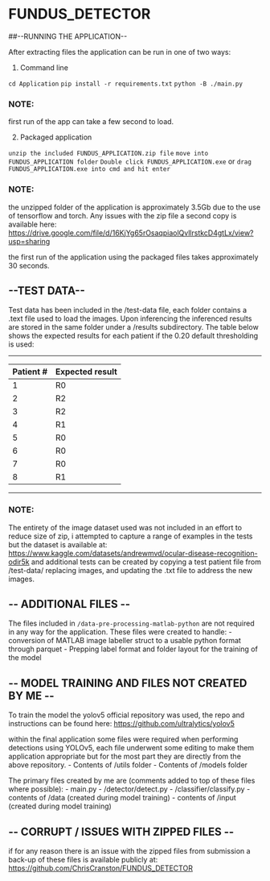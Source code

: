 # FUNDUS_DETECTOR

##--RUNNING THE APPLICATION-- 

After extracting files the application can be run in one of two ways:
1) Command line

`cd Application`
`pip install -r requirements.txt`
`python -B ./main.py`

### NOTE:
first run of the app can take a few second to load.

2) Packaged application

`unzip the included FUNDUS_APPLICATION.zip file`
`move into FUNDUS_APPLICATION folder`
`Double click FUNDUS_APPLICATION.exe` or `drag FUNDUS_APPLICATION.exe into cmd and hit enter`

### NOTE: 
the unzipped folder of the application is approximately 3.5Gb due to the use of tensorflow and torch.
      Any issues with the zip file a second copy is available here:
		https://drive.google.com/file/d/16KjYg65rOsaqpiaolQvllrstkcD4gtLx/view?usp=sharing 

the first run of the application using the packaged files takes approximately 30 seconds. 




## --TEST DATA--

Test data has been included in the /test-data file, each folder contains a .text file used to load the images. Upon inferencing the inferenced results are stored in the same folder under a /results subdirectory. 
The table below shows the expected results for each patient if the 0.20 default thresholding is used:

-----------------------------
|Patient # | Expected result |
|----------|-----------------|
| 1        | R0              |
| 2        | R2              |
| 3        | R2              |
| 4        | R1              |
| 5        | R0              |
| 6        | R0              |
| 7        | R0              |
| 8        | R1              |
-----------------------------

### NOTE:
The entirety of the image dataset used was not included in an effort to reduce size of zip, i attempted to capture a range of examples in the tests but the dataset is available at:
	https://www.kaggle.com/datasets/andrewmvd/ocular-disease-recognition-odir5k
and additional tests can be created by copying a test patient file from /test-data/ replacing images, and updating the .txt file to address the new images.

	


## -- ADDITIONAL FILES -- 

The files included in `/data-pre-processing-matlab-python` are not required in any way for the application. 
These files were created to handle:
	- conversion of MATLAB image labeller struct to a usable python format through parquet
	- Prepping label format and folder layout for the training of the model 


## -- MODEL TRAINING AND FILES NOT CREATED BY ME --
To train the model the yolov5 official repository was used, the repo and instructions can be found here:
	 https://github.com/ultralytics/yolov5

within the final application some files were required when performing detections using YOLOv5, each file underwent some editing to make them application appropriate but for the most part they are directly from the above repository.
	- Contents of /utils folder 
	- Contents of /models folder

The primary files created by me are (comments added to top of these files where possible):
	- main.py
	- /detector/detect.py
	- /classifier/classify.py
	- contents of /data (created during model training)
	- contents of /input (created during model training)




## -- CORRUPT / ISSUES WITH ZIPPED FILES -- 

if for any reason there is an issue with the zipped files from submission a back-up of these files is available publicly at:
	https://github.com/ChrisCranston/FUNDUS_DETECTOR
